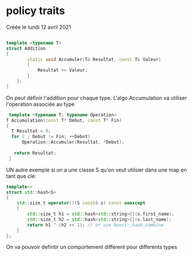 
#  policy traits 
Créée le lundi 12 avril 2021

```cpp

template <typename T>
struct Addition
{
        static void Accumuler(T& Resultat, const T& Valeur)
        {
            Resultat += Valeur;
        }
    };
] 
```
On peut définir l'addition pour chaque type. L'algo Accumulation va utiliser l'operation associée au type

```cpp
 template <typename T, typename Operation>
T Accumulation(const T* Debut, const T* Fin)
{
  T Resultat = 0;
  for ( ; Debut != Fin; ++Debut)
      Operation::Accumuler(Resultat, *Debut);
    
   return Resultat;
 }
 ```

UN autre exemple si on a une classe S qu'on veut utilsier dans une map en tant que clé:
```cpp
template<>
struct std::hash<S>
{
    std::size_t operator()(S const& s) const noexcept
    {
        std::size_t h1 = std::hash<std::string>{}(s.first_name);
        std::size_t h2 = std::hash<std::string>{}(s.last_name);
        return h1 ^ (h2 << 1); // or use boost::hash_combine
    }
};
```


On va pouvoir defintir un comportement different pour differents types
